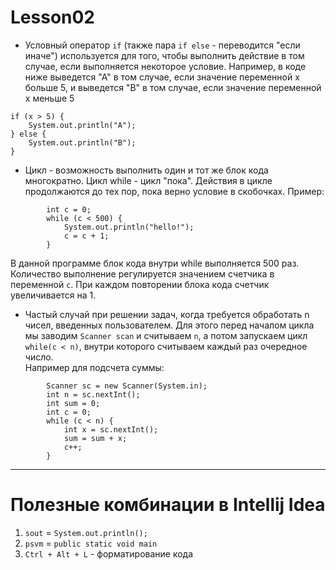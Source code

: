# Lesson02

* Условный оператор `if` (также пара `if else` -
переводится "если иначе")
используется для того, чтобы выполнить
действие в том случае, если выполняется
некоторое условие. Например, в коде ниже
выведется "А" в том случае, если значение 
переменной x больше 5, и выведется "B" в том 
случае, если значение переменной x меньше 5
```
if (x > 5) {
    System.out.println("А");
} else {
    System.out.println("B");
}
```
* Цикл - возможность выполнить
один и тот же блок кода многократно.
Цикл while - цикл "пока". Действия в цикле
продолжаются до тех пор, пока верно условие
в скобочках. Пример:
```
        int c = 0;
        while (c < 500) {
            System.out.println("hello!");
            c = c + 1;
        }
```
В данной программе блок кода внутри while
выполняется 500 раз. Количество выполнение
регулируется значением счетчика в переменной
`c`. При каждом повторении блока кода счетчик
увеличивается на 1.
* Частый случай при решении задач, когда требуется
обработать n чисел, введенных пользователем. Для этого
перед началом цикла мы заводим `Scanner scan` и считываем
`n`, а потом запускаем цикл `while(c < n)`, внутри которого
считываем каждый раз очередное число.  
Например для подсчета суммы:
```
        Scanner sc = new Scanner(System.in);
        int n = sc.nextInt();
        int sum = 0;
        int c = 0;
        while (c < n) {
            int x = sc.nextInt();
            sum = sum + x;
            c++;
        }
```

------------
# Полезные комбинации в Intellij Idea

1. `sout` = `System.out.println();`
2. `psvm` = `public static void main`
3. `Ctrl + Alt + L` - форматирование кода